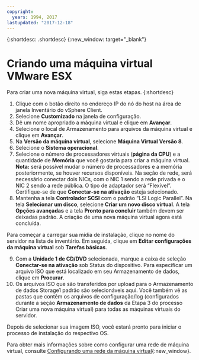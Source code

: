```yaml
---
copyright:
  years: 1994, 2017
lastupdated: "2017-12-18"
---
```


{:shortdesc: .shortdesc}
{:new_window: target="_blank"}


# Criando uma máquina virtual VMware ESX

Para criar uma nova máquina virtual, siga estas etapas.
{:shortdesc}

1. Clique com o botão direito no endereço IP do nó do host na área de janela Inventário do vSphere Client.
2. Selecione **Customizado** na janela de configuração.
3. Dê um nome apropriado a máquina virtual e clique em **Avançar**.
4. Selecione o local de Armazenamento para arquivos da máquina virtual e clique em **Avançar**.
5. Na **Versão da máquina virtual**, selecione **Máquina Virtual Versão 8**. <!-- since we are using vSphere instead of the Web Client to create it (in which case we would use version 11 instead).-->
6. Selecione o **Sistema operacional**.
7. Selecione o número de processadores virtuais (**página da CPU**) e a quantidade de **Memória** que você gostaria para criar a máquina virtual. **Nota:** será possível mudar o número de processadores e a memória posteriormente, se houver recursos disponíveis.
Na seção de rede, será necessário conectar dois NICs, com o NIC 1 sendo a rede privada e o NIC 2 sendo a rede pública. O tipo de adaptador será “Flexível”. Certifique-se de que **Conectar-se na ativação** esteja selecionado.
8. Mantenha a tela **Controlador SCSI** com o padrão ”LSI Logic Parallel”. Na tela **Selecionar um disco**, selecione **Criar um novo disco virtual**. A tela **Opções avançadas** e a tela **Pronto para concluir** também devem ser deixadas padrão. A criação de uma nova máquina virtual agora está concluída. 

Para começar a carregar sua mídia de instalação, clique no nome do servidor na lista de inventário. Em seguida, clique em **Editar configurações da máquina virtual** sob **Tarefas básicas**.

9. Com a **Unidade 1 de CD/DVD** selecionada, marque a caixa de seleção **Conectar-se na ativação** sob Status do dispositivo. Para especificar um arquivo ISO que está localizado em seu Armazenamento de dados, clique em **Procurar**.
10. Os arquivos ISO que são transferidos por upload para o Armazenamento de dados Storage1 padrão são selecionáveis aqui. Você também vê as pastas que contêm os arquivos de configuração/log (configurados durante a seção **Armazenamento de dados** da Etapa 3 do processo Criar uma nova máquina virtual) para todas as máquinas virtuais do servidor.

Depois de selecionar sua imagem ISO, você estará pronto para iniciar o processo de instalação do respectivo OS.

Para obter mais informações sobre como configurar uma rede de máquina virtual, consulte [Configurando uma rede da máquina virtual](/docs/infrastructure/virtualization/virtual-machine-network-setup.html){:new_window}.
